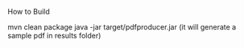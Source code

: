 How to Build

mvn clean package
java -jar target/pdfproducer.jar (it will generate a sample pdf in results folder)